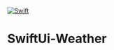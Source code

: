 [![Swift](https://github.com/gmribas/SwiftUi-Weather/actions/workflows/swift.yml/badge.svg?branch=main&event=deployment_status)](https://github.com/gmribas/SwiftUi-Weather/actions/workflows/swift.yml)


# SwiftUi-Weather
